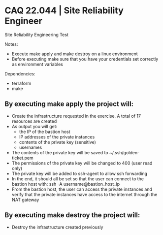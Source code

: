 # CAQ 22.044 | Site Reliability Engineer
Site Reliability Engineering Test

Notes: 
- Execute make apply and make destroy on a linux environment
- Before executing make sure that you have your credentials set correctly as environment variables

Dependencies:
- terraform
- make

## By executing make apply the project will:
- Create the infrastructure requested in the exercise. A total of 17 resources are created
- As output you will get:
  - the IP of the bastion host
  - IP addresses of the private instances
  - contents of the private key (sensitive)
  - usernames
- The contents of the private key will be saved to ~/.ssh/golden-ticket.pem
- The permissions of the private key will be changed to 400 (user read only)
- The private key will be added to ssh-agent to allow ssh forwarding
- In the end, it should all be set so that the user can connect to the bastion host with: ssh -A username@bastion_host_ip
- From the bastion host, the user can access the private instances and verify that the private instances have access to the internet through the NAT gateway

## By executing make destroy the project will:
- Destroy the infrastructure created previously
